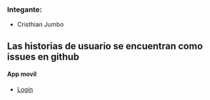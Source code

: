 ### Integante:
* Cristhian Jumbo

## Las historias de usuario se encuentran como issues en github

#### App movil
* [Login](https://github.com/2020-B-Aplicaciones-Moviles-Computacion/AMC-jumbo-cueva-cristhian-paul/issues/2)

